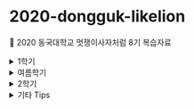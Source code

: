 # 2020-dongguk-likelion  
:lion: 2020 동국대학교 멋쟁이사자처럼 8기 복습자료  

<details>
  <summary>1학기</summary>  
  
  ## [1학기](https://github.com/JuYeong0413/2020-dongguk-likelion/tree/master/1st-semester)  
  ### [1주차(04.29)](https://github.com/JuYeong0413/2020-dongguk-likelion/tree/master/1st-semester/week-01)  
  - [Git](https://github.com/JuYeong0413/2020-dongguk-likelion/blob/master/1st-semester/week-01/01-git.md)  
  - [Bootstrap](https://github.com/JuYeong0413/2020-dongguk-likelion/blob/master/1st-semester/week-01/02-bootstrap.md)  

  ### 2주차(05.20)  
  - 아이디어 발표 :bulb:  

  ### [3주차(05.27)](https://github.com/JuYeong0413/2020-dongguk-likelion/tree/master/1st-semester/week-03)  
  - [자주 사용하는 Linux 명령어](https://github.com/JuYeong0413/2020-dongguk-likelion/blob/master/1st-semester/week-03/01-linux-commands.md)  
  - 로컬에 Django 개발환경 설정하기  
    - [Windows](https://github.com/JuYeong0413/2020-dongguk-likelion/blob/master/1st-semester/week-03/02-windows-local-setting.md)  
    - [Mac](https://github.com/JuYeong0413/2020-dongguk-likelion/blob/master/1st-semester/week-03/03-mac-local-setting.md)  

  ### [4주차(06.03)](https://github.com/JuYeong0413/2020-dongguk-likelion/tree/master/1st-semester/week-04)  
  - [Django 프로젝트 구조](https://github.com/JuYeong0413/2020-dongguk-likelion/blob/master/1st-semester/week-04/01-project-structure.md)  
  - [Django 프로젝트 설정-settings.py](https://github.com/JuYeong0413/2020-dongguk-likelion/blob/master/1st-semester/week-04/02-settings-py.md)  
  - [Django 앱](https://github.com/JuYeong0413/2020-dongguk-likelion/blob/master/1st-semester/week-04/03-app-structure.md)  
  - [HTML 페이지 띄우기](https://github.com/JuYeong0413/2020-dongguk-likelion/blob/master/1st-semester/week-04/04-page.md)  
  - [다른 페이지로 이동하기](https://github.com/JuYeong0413/2020-dongguk-likelion/blob/master/1st-semester/week-04/05-multiple-pages.md)  
  - [Django스럽게 url 작성하기](https://github.com/JuYeong0413/2020-dongguk-likelion/blob/master/1st-semester/week-04/05-multiple-pages.md#django%EC%8A%A4%EB%9F%BD%EA%B2%8C-url-%EC%9E%91%EC%84%B1%ED%95%98%EA%B8%B0)  
  - [app_name 설정하기](https://github.com/JuYeong0413/2020-dongguk-likelion/blob/master/1st-semester/week-04/06-app-name.md)  
    - [왜 app_name을 설정해줘야 하나요:question:](https://github.com/JuYeong0413/2020-dongguk-likelion/blob/master/1st-semester/week-04/06-app-name.md#%EC%99%9C-app_name%EC%9D%84-%EC%84%A4%EC%A0%95%ED%95%B4%EC%A4%98%EC%95%BC-%ED%95%98%EB%82%98%EC%9A%94question)  
  - [앱의 template 구조](https://github.com/JuYeong0413/2020-dongguk-likelion/blob/master/1st-semester/week-04/07-template-structure.md)  

  ### [5주차(06.10)](https://github.com/JuYeong0413/2020-dongguk-likelion/tree/master/1st-semester/week-05)  
  - [Django 모델링](https://github.com/JuYeong0413/2020-dongguk-likelion/blob/master/1st-semester/week-05/01-modeling.md)  
  - [Django ORM](https://github.com/JuYeong0413/2020-dongguk-likelion/blob/master/1st-semester/week-05/02-ORM.md)  
  - [Django admin 사용하기](https://github.com/JuYeong0413/2020-dongguk-likelion/blob/master/1st-semester/week-05/03-admin-page.md)  
</details>

<details>
  <summary>여름학기</summary>  
  
  ## [여름학기](https://github.com/JuYeong0413/2020-dongguk-likelion/tree/master/summer-semester)  
  ### [1주차(07.01)](https://github.com/JuYeong0413/2020-dongguk-likelion/tree/master/summer-semester/week-01)  
  - [extends로 html 확장하기](https://github.com/JuYeong0413/2020-dongguk-likelion/blob/master/summer-semester/week-01/01-extends.md)  
  - [include로 html 관리하기](https://github.com/JuYeong0413/2020-dongguk-likelion/blob/master/summer-semester/week-01/02-include.md)  
  - [static 파일 관리하기](https://github.com/JuYeong0413/2020-dongguk-likelion/blob/master/summer-semester/week-01/03-static.md)  
  
  ### [2주차(07.08)](https://github.com/JuYeong0413/2020-dongguk-likelion/tree/master/summer-semester/week-02)  
  - [HTTP 메서드](https://github.com/JuYeong0413/2020-dongguk-likelion/blob/master/summer-semester/week-02/01-HTTP-methods.md)  
  - [Python 자료형-딕셔너리(dictionary)](https://github.com/JuYeong0413/2020-dongguk-likelion/blob/master/summer-semester/week-02/02-python-dictionary.md)  
  - [Post 작성 페이지 만들기](https://github.com/JuYeong0413/2020-dongguk-likelion/blob/master/summer-semester/week-02/03-new.md)  
  - [Create 기능 구현](https://github.com/JuYeong0413/2020-dongguk-likelion/blob/master/summer-semester/week-02/04-create.md)  
  - [Read 기능 구현](https://github.com/JuYeong0413/2020-dongguk-likelion/blob/master/summer-semester/week-02/05-read.md)  
  
  ### [3주차(07.15)](https://github.com/JuYeong0413/2020-dongguk-likelion/tree/master/summer-semester/week-03)  
  - [Update 기능 구현](https://github.com/JuYeong0413/2020-dongguk-likelion/blob/master/summer-semester/week-03/01-update.md)  
  - [Delete 기능 구현](https://github.com/JuYeong0413/2020-dongguk-likelion/blob/master/summer-semester/week-03/02-delete.md)  
  - [Media](https://github.com/JuYeong0413/2020-dongguk-likelion/blob/master/summer-semester/week-03/03-media.md)  
  
  ### [4주차(07.22)](https://github.com/JuYeong0413/2020-dongguk-likelion/tree/master/summer-semester/week-04)  
  - [모델 관계 개념](https://github.com/JuYeong0413/2020-dongguk-likelion/blob/master/summer-semester/week-04/01-model-relations.md)  
  - [Django-allauth](https://github.com/JuYeong0413/2020-dongguk-likelion/blob/master/summer-semester/week-04/02-django-allauth.md)  
  - [Django-allauth 템플릿 수정하기](https://github.com/JuYeong0413/2020-dongguk-likelion/blob/master/summer-semester/week-04/03-django-allauth-custom.md)  
  - [User](https://github.com/JuYeong0413/2020-dongguk-likelion/blob/master/summer-semester/week-04/04-user.md)  
  - [Comment 모델링](https://github.com/JuYeong0413/2020-dongguk-likelion/blob/master/summer-semester/week-04/05-comment.md)  
  
  ### [5주차(07.29)](https://github.com/JuYeong0413/2020-dongguk-likelion/tree/master/summer-semester/week-05)  
  - UI/UX  
  - [조회수 기능 구현](https://github.com/JuYeong0413/2020-dongguk-likelion/blob/master/summer-semester/week-05/01-view-count.md)  
  
  ### 6주차(08.05)  
  - [CRUD 미니 해커톤 :fire:](https://github.com/JuYeong0413/2020-dgulion-crud-hackathon)  
  
  ### 7주차(08.12)  
  - 친해지길 바라 :angel:  
  
  ### [8주차(08.19)](https://github.com/JuYeong0413/2020-dongguk-likelion/tree/master/summer-semester/week-08)  
  - [게시글에 댓글 작성하기](https://github.com/JuYeong0413/2020-dongguk-likelion/blob/master/summer-semester/week-08/01-comment-create.md)  
  - [게시글에 작성된 댓글 보여주기](https://github.com/JuYeong0413/2020-dongguk-likelion/blob/master/summer-semester/week-08/02-comment-read.md)  
  - [객체 정렬하기](https://github.com/JuYeong0413/2020-dongguk-likelion/blob/master/summer-semester/week-08/03-model-order-by.md)  
  - [Google 소셜로그인](https://github.com/JuYeong0413/2020-dongguk-likelion/blob/master/summer-semester/week-08/04-google-social-login.pdf)
  
  ### 9주차(08.26)  
  - Git/Github으로 협업하기  
  
</details>

<details>
  <summary>2학기</summary>
  
  ## [2학기](https://github.com/JuYeong0413/2020-dongguk-likelion/tree/master/2nd-semester)  
  ### [1주차(09.02)](https://github.com/JuYeong0413/2020-dongguk-likelion/tree/master/2nd-semester/week-01)  
  - Github Page 만드는 방법  
  - Github profile에 표시되는 README 파일 작성하기  
  - [좋아요 모델](https://github.com/JuYeong0413/2020-dongguk-likelion/blob/master/2nd-semester/week-01/01-like-model.md)  
  - [좋아요 기능](https://github.com/JuYeong0413/2020-dongguk-likelion/blob/master/2nd-semester/week-01/02-like-function.md)  
  - [좋아요 누른 글 목록 확인하기](https://github.com/JuYeong0413/2020-dongguk-likelion/blob/master/2nd-semester/week-01/03-like-list.md)  
  
  ### [2주차](https://github.com/JuYeong0413/2020-dongguk-likelion/tree/master/2nd-semester/week-02)  
  - [User 모델에 대응하는 Profile 모델](https://github.com/JuYeong0413/2020-dongguk-likelion/blob/master/2nd-semester/week-02/01-user-profile.md)  
  - [팔로우/팔로우 취소 기능](https://github.com/JuYeong0413/2020-dongguk-likelion/blob/master/2nd-semester/week-02/02-follow.md)  
  - [pdb를 이용한 디버깅 방법](https://github.com/JuYeong0413/2020-dongguk-likelion/blob/master/2nd-semester/week-02/03-pdb.md)  
  
</details>

<details>
  <summary>기타 Tips</summary>
  
  - [Visual Studio Code 화면 공유하기(Live Share)](https://www.notion.so/VS-Code-Live-Share-015fe6e3e291487d9459efe69fdfab0e)  
</details>
